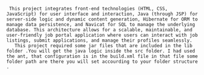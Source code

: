      This project integrates front-end technologies (HTML, CSS, JavaScript) for user interface and interaction, Java (through JSP) for server-side logic and dynamic content generation, Hibernate for ORM to manage data persistence, and Navicat for SQL to manage the underlying database. This architecture allows for a scalable, maintainable, and user-friendly job portal application where users can interact with job listings, submit applications, and manage their profiles seamlessly.
       This project required some jar files that are included in the lib folder .You will get the java logic inside the src folder. I had used the ant, that configuration is in the build.xml file in that file some folder path are there you will set accourding to your folder structure .



